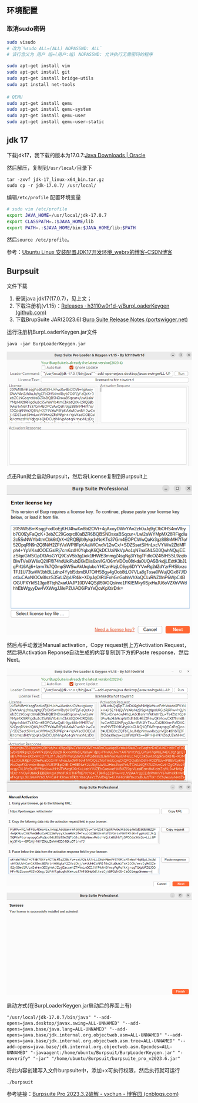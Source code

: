 ## 环境配置
### 取消sudo密码
```bash
sudo visudo
# 改为`%sudo ALL=(ALL) NOPASSWD: ALL`
# 该行含义为 用户 组=(用户:组) NOPASSWD: 允许执行无需密码的程序
```


```bash
sudo apt-get install vim
sudo apt-get install git
sudo apt-get install bridge-utils
sudo apt install net-tools

# QEMU
sudo apt-get install qemu
sudo apt-get install qemu-system
sudo apt-get install qemu-user
sudo apt-get install qemu-user-static
```


## jdk 17
下载jdk17，我下载的版本为17.0.7:[Java Downloads | Oracle](https://www.oracle.com/java/technologies/downloads/#java17)

然后解压，复制到`/usr/local/`目录下

```shell
tar -zxvf jdk-17_linux-x64_bin.tar.gz
sudo cp -r jdk-17.0.7/ /usr/local/
```

编辑`/etc/profile` 配置环境变量

```sh
# sudo vim /etc/profile
export JAVA_HOME=/usr/local/jdk-17.0.7
export CLASSPATH=.:$JAVA_HOME/lib
export PATH=.:$JAVA_HOME/bin:$JAVA_HOME/lib:$PATH
```

然后`source /etc/profile`。

参考：[Ubuntu Linux 安装配置JDK17开发环境_webrx的博客-CSDN博客](https://blog.csdn.net/webrx/article/details/120678805)

## Burpsuit
文件下载
1. 安装java jdk17(17.0.7)，见上文；
2. 下载注册机(v1.15)：[Releases · h3110w0r1d-y/BurpLoaderKeygen (github.com)](https://github.com/h3110w0r1d-y/BurpLoaderKeygen/releases)
3. 下载BrupSuite JAR(2023.6):[Burp Suite Release Notes (portswigger.net)](https://portswigger.net/burp/releases)

运行注册机BurpLoaderKeygen.jar文件
```
java -jar BurpLoaderKeygen.jar
```

![](images/Pasted%20image%2020230613100826.png)

点击Run就会启动Burpsuit，然后将License复制到Burpsuit上

![](images/Pasted%20image%2020230613100913.png)

然后点手动激活Manual activation，Copy request到上方Activation Request，然后将Activation Reponse自动生成的内容复制到下方的Paste response，然后Next。

![](images/Pasted%20image%2020230613101104.png)

![](images/Pasted%20image%2020230613101218.png)

启动方式(在BurpLoaderKeygen.jar启动后的界面上有)

```
"/usr/local/jdk-17.0.7/bin/java" "--add-opens=java.desktop/javax.swing=ALL-UNNAMED" "--add-opens=java.base/java.lang=ALL-UNNAMED" "--add-opens=java.base/jdk.internal.org.objectweb.asm=ALL-UNNAMED" "--add-opens=java.base/jdk.internal.org.objectweb.asm.tree=ALL-UNNAMED" "--add-opens=java.base/jdk.internal.org.objectweb.asm.Opcodes=ALL-UNNAMED" "-javaagent:/home/ubuntu/Burpsuit/BurpLoaderKeygen.jar" "-noverify" "-jar" "/home/ubuntu/Burpsuit/burpsuite_pro_v2023.6.jar" 
```

将此内容创建写入文件burpsuite中，添加+x可执行权限，然后执行就可运行
```
./burpsuit
```

参考链接：[Burpsuite Pro 2023.3.2破解 - yxchun - 博客园 (cnblogs.com)](https://www.cnblogs.com/ychun/p/17391122.html)



